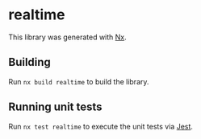 # realtime

This library was generated with [Nx](https://nx.dev).

## Building

Run `nx build realtime` to build the library.

## Running unit tests

Run `nx test realtime` to execute the unit tests via [Jest](https://jestjs.io).

